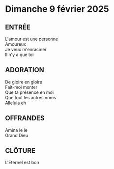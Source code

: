 # Dimanche 9 février 2025

## ENTRÉE
L'amour est une personne  
Amoureux   
Je veux m'enraciner  
Il n'y a que toi  

## ADORATION
De gloire en gloire  
Fait-moi monter  
Que ta présence en moi  
Que tout les autres noms  
Alleluia eh  

## OFFRANDES
Amina le le  
Grand Dieu  

## CLÔTURE
L'Eternel est bon  
